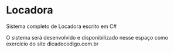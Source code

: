 # Locadora
Sistema completo de Locadora escrito em C#

O sistema será desenvolvido e disponibilizado nesse espaço como exercício do site dicadecodigo.com.br

